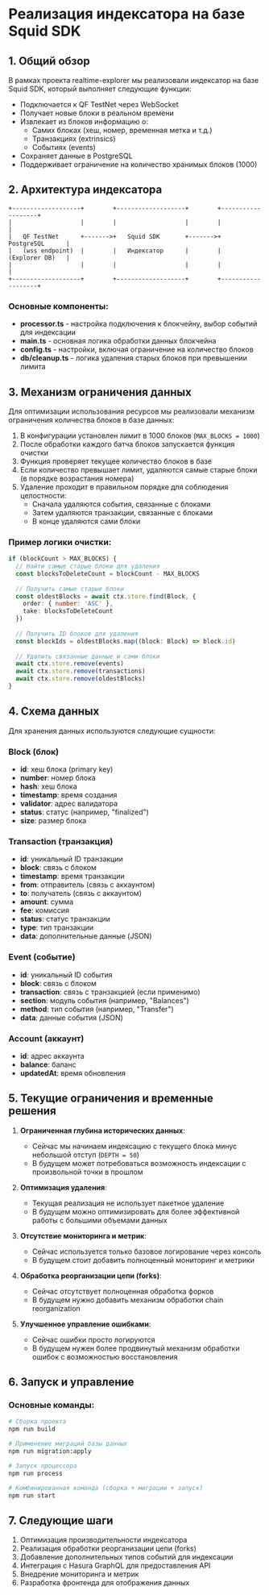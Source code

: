 # Реализация индексатора на базе Squid SDK

## 1. Общий обзор

В рамках проекта realtime-explorer мы реализовали индексатор на базе Squid SDK, который выполняет следующие функции:
- Подключается к QF TestNet через WebSocket
- Получает новые блоки в реальном времени
- Извлекает из блоков информацию о:
  - Самих блоках (хеш, номер, временная метка и т.д.)
  - Транзакциях (extrinsics)
  - Событиях (events)
- Сохраняет данные в PostgreSQL
- Поддерживает ограничение на количество хранимых блоков (1000)

## 2. Архитектура индексатора

```
+-------------------+        +-------------------+        +-------------------+
|                   |        |                   |        |                   |
|   QF TestNet      +------->+   Squid SDK       +------->+   PostgreSQL      |
|   (wss endpoint)  |        |   Индексатор      |        |   (Explorer DB)   |
|                   |        |                   |        |                   |
+-------------------+        +-------------------+        +-------------------+
```

### Основные компоненты:
- **processor.ts** - настройка подключения к блокчейну, выбор событий для индексации
- **main.ts** - основная логика обработки данных блокчейна
- **config.ts** - настройки, включая ограничение на количество блоков
- **db/cleanup.ts** - логика удаления старых блоков при превышении лимита

## 3. Механизм ограничения данных

Для оптимизации использования ресурсов мы реализовали механизм ограничения количества блоков в базе данных:

1. В конфигурации установлен лимит в 1000 блоков (`MAX_BLOCKS = 1000`)
2. После обработки каждого батча блоков запускается функция очистки
3. Функция проверяет текущее количество блоков в базе
4. Если количество превышает лимит, удаляются самые старые блоки (в порядке возрастания номера)
5. Удаление проходит в правильном порядке для соблюдения целостности:
   - Сначала удаляются события, связанные с блоками
   - Затем удаляются транзакции, связанные с блоками
   - В конце удаляются сами блоки

### Пример логики очистки:
```typescript
if (blockCount > MAX_BLOCKS) {
  // Найти самые старые блоки для удаления
  const blocksToDeleteCount = blockCount - MAX_BLOCKS
  
  // Получить самые старые блоки
  const oldestBlocks = await ctx.store.find(Block, {
    order: { number: 'ASC' },
    take: blocksToDeleteCount
  })
  
  // Получить ID блоков для удаления
  const blockIds = oldestBlocks.map((block: Block) => block.id)
  
  // Удалить связанные данные и сами блоки
  await ctx.store.remove(events)
  await ctx.store.remove(transactions)
  await ctx.store.remove(oldestBlocks)
}
```

## 4. Схема данных

Для хранения данных используются следующие сущности:

### Block (блок)
- **id**: хеш блока (primary key)
- **number**: номер блока
- **hash**: хеш блока
- **timestamp**: время создания
- **validator**: адрес валидатора
- **status**: статус (например, "finalized")
- **size**: размер блока

### Transaction (транзакция)
- **id**: уникальный ID транзакции
- **block**: связь с блоком
- **timestamp**: время транзакции
- **from**: отправитель (связь с аккаунтом)
- **to**: получатель (связь с аккаунтом)
- **amount**: сумма
- **fee**: комиссия
- **status**: статус транзакции
- **type**: тип транзакции
- **data**: дополнительные данные (JSON)

### Event (событие)
- **id**: уникальный ID события
- **block**: связь с блоком
- **transaction**: связь с транзакцией (если применимо)
- **section**: модуль события (например, "Balances")
- **method**: тип события (например, "Transfer")
- **data**: данные события (JSON)

### Account (аккаунт)
- **id**: адрес аккаунта
- **balance**: баланс
- **updatedAt**: время обновления

## 5. Текущие ограничения и временные решения

1. **Ограниченная глубина исторических данных**:
   - Сейчас мы начинаем индексацию с текущего блока минус небольшой отступ (`DEPTH = 50`)
   - В будущем может потребоваться возможность индексации с произвольной точки в прошлом

2. **Оптимизация удаления**:
   - Текущая реализация не использует пакетное удаление
   - В будущем можно оптимизировать для более эффективной работы с большими объемами данных

3. **Отсутствие мониторинга и метрик**:
   - Сейчас используется только базовое логирование через консоль
   - В будущем стоит добавить полноценный мониторинг и метрики

4. **Обработка реорганизации цепи (forks)**:
   - Сейчас отсутствует полноценная обработка форков
   - В будущем нужно добавить механизм обработки chain reorganization

5. **Улучшенное управление ошибками**:
   - Сейчас ошибки просто логируются
   - В будущем нужен более продвинутый механизм обработки ошибок с возможностью восстановления

## 6. Запуск и управление

### Основные команды:

```bash
# Сборка проекта
npm run build

# Применение миграций базы данных
npm run migration:apply

# Запуск процессора
npm run process

# Комбинированная команда (сборка + миграции + запуск)
npm run start
```

## 7. Следующие шаги

1. Оптимизация производительности индексатора
2. Реализация обработки реорганизации цепи (forks)
3. Добавление дополнительных типов событий для индексации
4. Интеграция с Hasura GraphQL для предоставления API
5. Внедрение мониторинга и метрик
6. Разработка фронтенда для отображения данных 